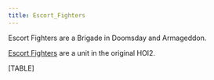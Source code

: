 ```yaml
---
title: Escort_Fighters
---
```

Escort Fighters are a Brigade in Doomsday and Armageddon.

[Escort Fighters](/wiki/Escort_Fighters_(HOI2) "Escort Fighters (HOI2)")
are a unit in the original HOI2.

[TABLE]
